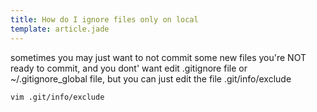 ```yaml
---
title: How do I ignore files only on local
template: article.jade
---
```


sometimes you may just want to not commit some new files you're NOT ready to commit, and you dont' want edit .gitignore file or ~/.gitignore_global file, but 
you can just edit the file .git/info/exclude  
```
vim .git/info/exclude
```

